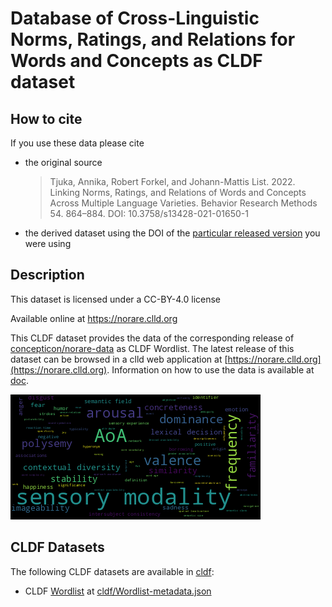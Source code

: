 # Database of Cross-Linguistic Norms, Ratings, and Relations for Words and Concepts as CLDF dataset

## How to cite

If you use these data please cite
- the original source
  > Tjuka, Annika, Robert Forkel, and Johann-Mattis List. 2022. Linking Norms, Ratings, and Relations of Words and Concepts Across Multiple Language Varieties. Behavior Research Methods 54. 864–884. DOI: 10.3758/s13428-021-01650-1
- the derived dataset using the DOI of the [particular released version](../../releases/) you were using

## Description


This dataset is licensed under a CC-BY-4.0 license

Available online at https://norare.clld.org

This CLDF dataset provides the data of the corresponding release of
[concepticon/norare-data](https://github.com/concepticon/norare-data) as CLDF Wordlist.
The latest release of this dataset can be browsed in a clld web application at 
[https://norare.clld.org](https://norare.clld.org).
Information on how to use the data is available at [doc](doc/).

![wordcloud](doc/wc.png)


## CLDF Datasets

The following CLDF datasets are available in [cldf](cldf):

- CLDF [Wordlist](https://github.com/cldf/cldf/tree/master/modules/Wordlist) at [cldf/Wordlist-metadata.json](cldf/Wordlist-metadata.json)